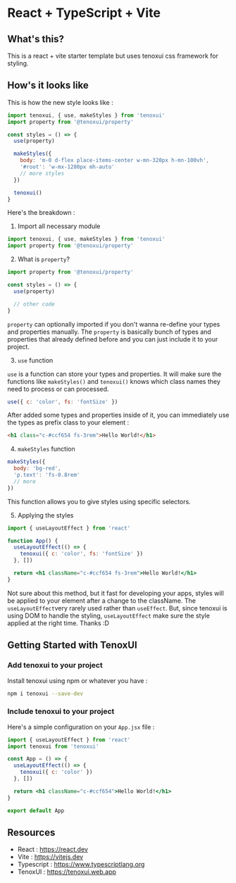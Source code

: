 # React + TypeScript + Vite

## What's this?

This is a react + vite starter template but uses tenoxui css framework for styling.

## How's it looks like

This is how the new style looks like :

```js
import tenoxui, { use, makeStyles } from 'tenoxui'
import property from '@tenoxui/property'

const styles = () => {
  use(property)

  makeStyles({
    body: 'm-0 d-flex place-items-center w-mn-320px h-mn-100vh',
    '#root': 'w-mx-1280px mh-auto'
    // more styles
  })

  tenoxui()
}
```

Here's the breakdown :

1. Import all necessary module

```js
import tenoxui, { use, makeStyles } from 'tenoxui'
import property from '@tenoxui/property'
```

2. What is `property`?

```js
import property from '@tenoxui/property'

const styles = () => {
  use(property)

  // other code
}
```

`property` can optionally imported if you don't wanna re-define your types and properties manually. The `property` is basically bunch of types and properties that already defined before and you can just include it to your project.

3. `use` function

`use` is a function can store your types and properties. It will make sure the functions like `makeStyles()` and `tenoxui()` knows which class names they need to process or can processed.

```js
use({ c: 'color', fs: 'fontSize' })
```

After added some types and properties inside of it, you can immediately use the types as prefix class to your element :

```html
<h1 class="c-#ccf654 fs-3rem">Hello World!</h1>
```

4. `makeStyles` function

```js
makeStyles({
  body: 'bg-red',
  'p.text': 'fs-0.8rem'
  // more
})
```

This function allows you to give styles using specific selectors.

5. Applying the styles

```jsx
import { useLayoutEffect } from 'react'

function App() {
  useLayoutEffect(() => {
    tenoxui({ c: 'color', fs: 'fontSize' })
  }, [])

  return <h1 className="c-#ccf654 fs-3rem">Hello World!</h1>
}
```

Not sure about this method, but it fast for developing your apps, styles will be applied to your element after a change to the className. The `useLayoutEffect`very rarely used rather than `useEffect`. But, since tenoxui is using DOM to handle the styling, `useLayoutEffect` make sure the style applied at the right time. Thanks :D

## Getting Started with TenoxUI

### Add tenoxui to your project

Install tenoxui using npm or whatever you have :

```sh
npm i tenoxui --save-dev
```

### Include tenoxui to your project

Here's a simple configuration on your `App.jsx` file :

```jsx
import { useLayoutEffect } from 'react'
import tenoxui from 'tenoxui'

const App = () => {
  useLayoutEffect(() => {
    tenoxui({ c: 'color' })
  }, [])

  return <h1 className="c-#ccf654">Hello World!</h1>
}

export default App
```

## Resources

- React : https://react.dev
- Vite : https://vitejs.dev
- Typescript : https://www.typescriptlang.org
- TenoxUI : https://tenoxui.web.app

